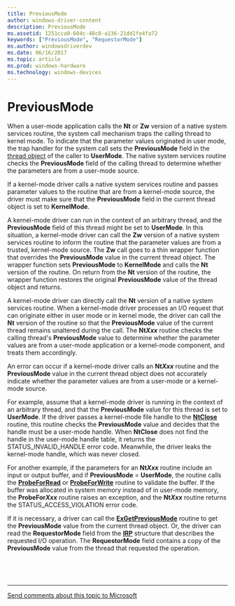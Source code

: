 ```yaml
---
title: PreviousMode
author: windows-driver-content
description: PreviousMode
ms.assetid: 1251cca9-604c-48c0-a136-21dd1fe4fa72
keywords: ["PreviousMode", "RequestorMode"]
ms.author: windowsdriverdev
ms.date: 06/16/2017
ms.topic: article
ms.prod: windows-hardware
ms.technology: windows-devices
---
```


# PreviousMode


When a user-mode application calls the **Nt** or **Zw** version of a native system services routine, the system call mechanism traps the calling thread to kernel mode. To indicate that the parameter values originated in user mode, the trap handler for the system call sets the **PreviousMode** field in the [thread object](introduction-to-thread-objects.md) of the caller to **UserMode**. The native system services routine checks the **PreviousMode** field of the calling thread to determine whether the parameters are from a user-mode source.

If a kernel-mode driver calls a native system services routine and passes parameter values to the routine that are from a kernel-mode source, the driver must make sure that the **PreviousMode** field in the current thread object is set to **KernelMode**.

A kernel-mode driver can run in the context of an arbitrary thread, and the **PreviousMode** field of this thread might be set to **UserMode**. In this situation, a kernel-mode driver can call the **Zw** version of a native system services routine to inform the routine that the parameter values are from a trusted, kernel-mode source. The **Zw** call goes to a thin wrapper function that overrides the **PreviousMode** value in the current thread object. The wrapper function sets **PreviousMode** to **KernelMode** and calls the **Nt** version of the routine. On return from the **Nt** version of the routine, the wrapper function restores the original **PreviousMode** value of the thread object and returns.

A kernel-mode driver can directly call the **Nt** version of a native system services routine. When a kernel-mode driver processes an I/O request that can originate either in user mode or in kernel mode, the driver can call the **Nt** version of the routine so that the **PreviousMode** value of the current thread remains unaltered during the call. The **Nt*Xxx*** routine checks the calling thread's **PreviousMode** value to determine whether the parameter values are from a user-mode application or a kernel-mode component, and treats them accordingly.

An error can occur if a kernel-mode driver calls an **Nt*Xxx*** routine and the **PreviousMode** value in the current thread object does not accurately indicate whether the parameter values are from a user-mode or a kernel-mode source.

For example, assume that a kernel-mode driver is running in the context of an arbitrary thread, and that the **PreviousMode** value for this thread is set to **UserMode**. If the driver passes a kernel-mode file handle to the [**NtClose**](https://msdn.microsoft.com/library/windows/hardware/ff566417) routine, this routine checks the **PreviousMode** value and decides that the handle must be a user-mode handle. When **NtClose** does not find the handle in the user-mode handle table, it returns the STATUS\_INVALID\_HANDLE error code. Meanwhile, the driver leaks the kernel-mode handle, which was never closed.

For another example, if the parameters for an **Nt*Xxx*** routine include an input or output buffer, and if **PreviousMode** = **UserMode**, the routine calls the [**ProbeForRead**](https://msdn.microsoft.com/library/windows/hardware/ff559876) or [**ProbeForWrite**](https://msdn.microsoft.com/library/windows/hardware/ff559879) routine to validate the buffer. If the buffer was allocated in system memory instead of in user-mode memory, the **ProbeFor*Xxx*** routine raises an exception, and the **Nt*Xxx*** routine returns the STATUS\_ACCESS\_VIOLATION error code.

If it is necessary, a driver can call the [**ExGetPreviousMode**](https://msdn.microsoft.com/library/windows/hardware/ff545288) routine to get the **PreviousMode** value from the current thread object. Or, the driver can read the **RequestorMode** field from the [**IRP**](https://msdn.microsoft.com/library/windows/hardware/ff550694) structure that describes the requested I/O operation. The **RequestorMode** field contains a copy of the **PreviousMode** value from the thread that requested the operation.

 

 


--------------------
[Send comments about this topic to Microsoft](mailto:wsddocfb@microsoft.com?subject=Documentation%20feedback%20%5Bkernel\kernel%5D:%20PreviousMode%20%20RELEASE:%20%286/14/2017%29&body=%0A%0APRIVACY%20STATEMENT%0A%0AWe%20use%20your%20feedback%20to%20improve%20the%20documentation.%20We%20don't%20use%20your%20email%20address%20for%20any%20other%20purpose,%20and%20we'll%20remove%20your%20email%20address%20from%20our%20system%20after%20the%20issue%20that%20you're%20reporting%20is%20fixed.%20While%20we're%20working%20to%20fix%20this%20issue,%20we%20might%20send%20you%20an%20email%20message%20to%20ask%20for%20more%20info.%20Later,%20we%20might%20also%20send%20you%20an%20email%20message%20to%20let%20you%20know%20that%20we've%20addressed%20your%20feedback.%0A%0AFor%20more%20info%20about%20Microsoft's%20privacy%20policy,%20see%20http://privacy.microsoft.com/default.aspx. "Send comments about this topic to Microsoft")


